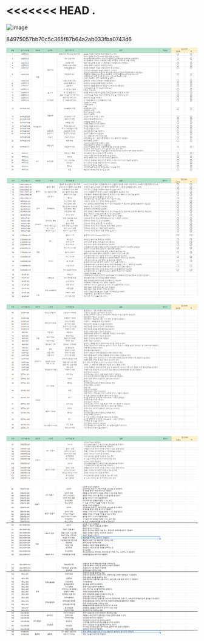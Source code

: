 <<<<<<< HEAD
.
=======
![image](/uploads/e85c930e2502290b631af08b3534834b/image.png)

84975057bb70c5c365f87b64a2ab033fba0743d6

![](readme/2023-07-19-17-54-31-image.png)

![](readme/2023-07-19-17-54-49-image.png)

![](readme/2023-07-19-17-55-07-image.png)

![](readme/2023-07-19-17-55-26-image.png)

![](readme_assets/2023-07-20-17-51-22-image.png)

![](readme_assets/2023-07-20-17-51-36-image.png)
